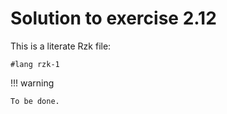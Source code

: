 # Solution to exercise 2.12

This is a literate Rzk file:

```rzk
#lang rzk-1
```

!!! warning

    To be done.
